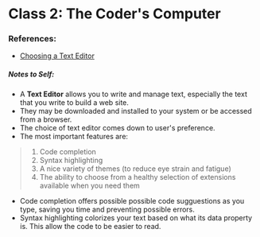 # Class 2: The Coder's Computer

### References:

- [Choosing a Text Editor](https://codefellows.github.io/code-102-guide/curriculum/class-02/Choosing-A-Text-Editor--The-Older-Coder.pdf)


##### Notes to Self:
- A **Text Editor** allows you to write and manage text, especially the text that you write to build a web site. 
- They may be downloaded and installed to your system or be accessed from a browser.
- The choice of text editor comes down to user's preference.
- The most important features are: 
> 1. Code completion 
> 2. Syntax highlighting
> 3. A nice variety of themes (to reduce eye strain and fatigue)
> 4. The ability to choose from a healthy selection of extensions available when you need them
- Code completion offers possible possible code sugguestions as you type, saving you time and preventing possible errors.
- Syntax highlighting colorizes your text based on what its data property is. This allow the code to be easier to read.
